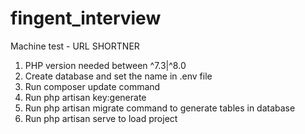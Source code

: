 # fingent_interview
Machine test - URL SHORTNER

1. PHP version needed between  ^7.3|^8.0
2. Create database and set the name in .env file
3. Run composer update command
4. Run php artisan key:generate
5. Run php artisan migrate command to generate tables in database 
6. Run php artisan serve to load project